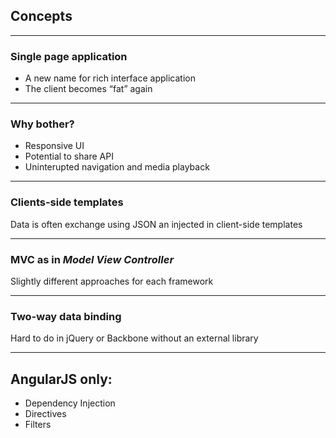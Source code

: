 ## Concepts

---

### Single page application

- A new name for rich interface application
- The client becomes “fat” again

---

### Why bother?

- Responsive UI
- Potential to share API
- Uninterupted navigation and media playback

---

### Clients-side templates

Data is often exchange using JSON an injected in client-side templates

---

### MVC as in *Model View Controller*

Slightly different approaches for each framework

---

### Two-way data binding

Hard to do in jQuery or Backbone without an external library

---

## AngularJS only:

- Dependency Injection
- Directives
- Filters
